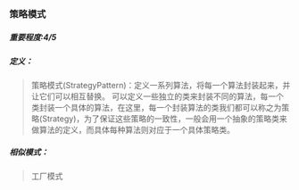 ### 策略模式
##### 重要程度:4/5
##### 定义：
>策略模式(StrategyPattern)：定义一系列算法，将每一个算法封装起来，并让它们可以相互替换。
可以定义一些独立的类来封装不同的算法，每一个类封装一个具体的算法，在这里，每一个封装算法的类我们都可以称之为策略(Strategy)，为了保证这些策略的一致性，一般会用一个抽象的策略类来做算法的定义，而具体每种算法则对应于一个具体策略类。
##### 相似模式：
>工厂模式